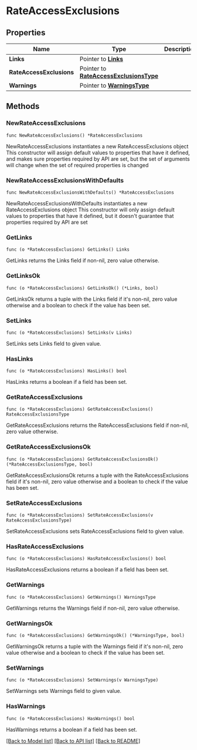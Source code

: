 # RateAccessExclusions

## Properties

Name | Type | Description | Notes
------------ | ------------- | ------------- | -------------
**Links** | Pointer to [**Links**](Links.md) |  | [optional] 
**RateAccessExclusions** | Pointer to [**RateAccessExclusionsType**](RateAccessExclusionsType.md) |  | [optional] 
**Warnings** | Pointer to [**WarningsType**](WarningsType.md) |  | [optional] 

## Methods

### NewRateAccessExclusions

`func NewRateAccessExclusions() *RateAccessExclusions`

NewRateAccessExclusions instantiates a new RateAccessExclusions object
This constructor will assign default values to properties that have it defined,
and makes sure properties required by API are set, but the set of arguments
will change when the set of required properties is changed

### NewRateAccessExclusionsWithDefaults

`func NewRateAccessExclusionsWithDefaults() *RateAccessExclusions`

NewRateAccessExclusionsWithDefaults instantiates a new RateAccessExclusions object
This constructor will only assign default values to properties that have it defined,
but it doesn't guarantee that properties required by API are set

### GetLinks

`func (o *RateAccessExclusions) GetLinks() Links`

GetLinks returns the Links field if non-nil, zero value otherwise.

### GetLinksOk

`func (o *RateAccessExclusions) GetLinksOk() (*Links, bool)`

GetLinksOk returns a tuple with the Links field if it's non-nil, zero value otherwise
and a boolean to check if the value has been set.

### SetLinks

`func (o *RateAccessExclusions) SetLinks(v Links)`

SetLinks sets Links field to given value.

### HasLinks

`func (o *RateAccessExclusions) HasLinks() bool`

HasLinks returns a boolean if a field has been set.

### GetRateAccessExclusions

`func (o *RateAccessExclusions) GetRateAccessExclusions() RateAccessExclusionsType`

GetRateAccessExclusions returns the RateAccessExclusions field if non-nil, zero value otherwise.

### GetRateAccessExclusionsOk

`func (o *RateAccessExclusions) GetRateAccessExclusionsOk() (*RateAccessExclusionsType, bool)`

GetRateAccessExclusionsOk returns a tuple with the RateAccessExclusions field if it's non-nil, zero value otherwise
and a boolean to check if the value has been set.

### SetRateAccessExclusions

`func (o *RateAccessExclusions) SetRateAccessExclusions(v RateAccessExclusionsType)`

SetRateAccessExclusions sets RateAccessExclusions field to given value.

### HasRateAccessExclusions

`func (o *RateAccessExclusions) HasRateAccessExclusions() bool`

HasRateAccessExclusions returns a boolean if a field has been set.

### GetWarnings

`func (o *RateAccessExclusions) GetWarnings() WarningsType`

GetWarnings returns the Warnings field if non-nil, zero value otherwise.

### GetWarningsOk

`func (o *RateAccessExclusions) GetWarningsOk() (*WarningsType, bool)`

GetWarningsOk returns a tuple with the Warnings field if it's non-nil, zero value otherwise
and a boolean to check if the value has been set.

### SetWarnings

`func (o *RateAccessExclusions) SetWarnings(v WarningsType)`

SetWarnings sets Warnings field to given value.

### HasWarnings

`func (o *RateAccessExclusions) HasWarnings() bool`

HasWarnings returns a boolean if a field has been set.


[[Back to Model list]](../README.md#documentation-for-models) [[Back to API list]](../README.md#documentation-for-api-endpoints) [[Back to README]](../README.md)


